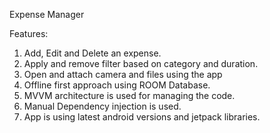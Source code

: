Expense Manager

Features:
1. Add, Edit and Delete an expense.
2. Apply and remove filter based on category and duration.
3. Open and attach camera and files using the app
4. Offline first approach using ROOM Database.
5. MVVM architecture is used for managing the code.
6. Manual Dependency injection is used.
7. App is using latest android versions and jetpack libraries.
